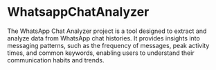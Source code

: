 # WhatsappChatAnalyzer
The WhatsApp Chat Analyzer project is a tool designed to extract and analyze data from WhatsApp chat histories. It provides insights into messaging patterns, such as the frequency of messages, peak activity times, and common keywords, enabling users to understand their communication habits and trends.
